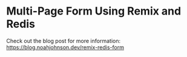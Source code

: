 # Multi-Page Form Using Remix and Redis

Check out the blog post for more information: https://blog.noahjohnson.dev/remix-redis-form
